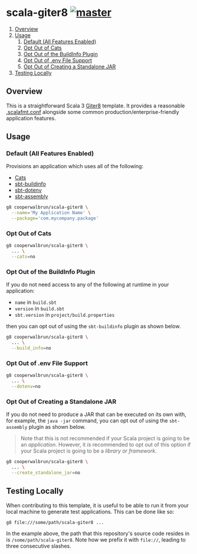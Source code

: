# scala-giter8 [![master](https://github.com/cooperwalbrun/scala-giter8/actions/workflows/master.yml/badge.svg)](https://github.com/cooperwalbrun/scala-giter8/actions/workflows/master.yml)

1. [Overview](#overview)
2. [Usage](#usage)
   1. [Default (All Features Enabled)](#default-all-features-enabled)
   2. [Opt Out of Cats](#opt-out-of-cats)
   3. [Opt Out of the BuildInfo Plugin](#opt-out-of-the-buildinfo-plugin)
   4. [Opt Out of .env File Support](#opt-out-of-env-file-support)
   5. [Opt Out of Creating a Standalone JAR](#opt-out-of-creating-a-standalone-jar)
3. [Testing Locally](#testing-locally)

## Overview

This is a straightforward Scala 3 [Giter8](http://www.foundweekends.org/giter8/index.html) template.
It provides a reasonable [.scalafmt.conf](https://scalameta.org/scalafmt/docs/configuration.html)
alongside some common production/enterprise-friendly application features.

## Usage

### Default (All Features Enabled)

Provisions an application which uses all of the following:

* [Cats](http://typelevel.org/cats/)
* [sbt-buildinfo](https://github.com/sbt/sbt-buildinfo)
* [sbt-dotenv](https://github.com/Philippus/sbt-dotenv)
* [sbt-assembly](https://github.com/sbt/sbt-assembly)

```bash
g8 cooperwalbrun/scala-giter8 \
  --name='My Application Name' \
  --package='com.mycompany.package'
```

### Opt Out of Cats

```bash
g8 cooperwalbrun/scala-giter8 \
  ... \
  --cats=no
```

### Opt Out of the BuildInfo Plugin

If you do not need access to any of the following at runtime in your application:

* `name` in `build.sbt`
* `version` in `build.sbt`
* `sbt.version` in `project/build.properties`

then you can opt out of using the `sbt-buildinfo` plugin as shown below.

```bash
g8 cooperwalbrun/scala-giter8 \
  ... \
  --build_info=no
```

### Opt Out of .env File Support

```bash
g8 cooperwalbrun/scala-giter8 \
  ... \
  --dotenv=no
```

### Opt Out of Creating a Standalone JAR

If you do not need to produce a JAR that can be executed on its own with, for example, the
`java -jar` command, you can opt out of using the `sbt-assembly` plugin as shown below.

>Note that this is not recommended if your Scala project is going to be an *application*. However,
>it *is* recommended to opt out of this option if your Scala project is going to be a *library or
>framework*.

```bash
g8 cooperwalbrun/scala-giter8 \
  ... \
  --create_standalone_jar=no
```

## Testing Locally

When contributing to this template, it is useful to be able to run it from your local machine to
generate test applications. This can be done like so:

```bash
g8 file:///some/path/scala-giter8 ...
```

In the example above, the path that this repository's source code resides in is
`/some/path/scala-giter8`. Note how we prefix it with `file://`, leading to three consecutive
slashes.
